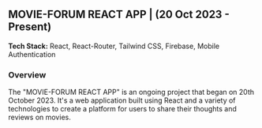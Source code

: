 ## MOVIE-FORUM REACT APP | (20 Oct 2023 - Present)

**Tech Stack:** React, React-Router, Tailwind CSS, Firebase, Mobile Authentication

### Overview
The "MOVIE-FORUM REACT APP" is an ongoing project that began on 20th October 2023. It's a web application built using React and a variety of technologies to create a platform for users to share their thoughts and reviews on movies.
